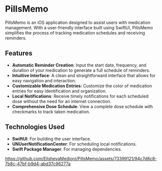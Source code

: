 # PillsMemo
PillsMemo is an iOS application designed to assist users with medication management. With a user-friendly interface built using SwiftUI, PillsMemo simplifies the process of tracking medication schedules and receiving reminders.

## Features

- **Automatic Reminder Creation**: Input the start date, frequency, and duration of your medication to generate a full schedule of reminders.
- **Intuitive Interface**: A clean and straightforward interface that allows for easy navigation and interaction.
- **Customizable Medication Entries**: Customize the color of medication entries for easy identification and organization.
- **Local Notifications**: Receive timely notifications for each scheduled dose without the need for an internet connection.
- **Comprehensive Dose Schedule**: View a complete dose schedule with checkmarks to track taken medication.

## Technologies Used

- **SwiftUI**: For building the user interface.
- **UNUserNotificationCenter**: For scheduling local notifications.
- **Swift Package Manager**: For managing dependencies.

  



https://github.com/ElishevaMedioni/PillsMemo/assets/73399121/94c7d8c8-7b8c-47bf-b9d4-abd37c96277a


